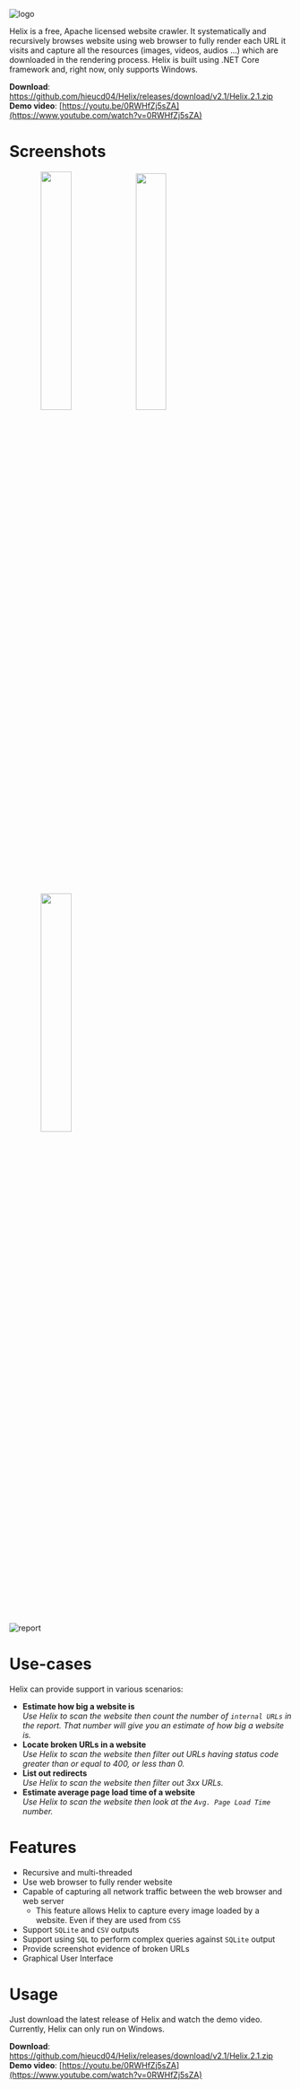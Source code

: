 ![logo](https://user-images.githubusercontent.com/26107905/71591947-df370080-2b60-11ea-8d62-d218aabd2331.png)

Helix is a free, Apache licensed website crawler. It systematically and recursively browses website using web browser to fully render each URL it visits and capture all the resources (images, videos, audios ...) which are downloaded in the rendering process. Helix is built using .NET Core framework and, right now, only supports Windows.

**Download**: https://github.com/hieucd04/Helix/releases/download/v2.1/Helix.2.1.zip  
**Demo video**: [https://youtu.be/0RWHfZj5sZA](https://www.youtube.com/watch?v=0RWHfZj5sZA)

# Screenshots

<span align="center">
  <img src="https://user-images.githubusercontent.com/26107905/71593434-97b37300-2b66-11ea-978d-285954e377f4.png" width="33%" />
  <img src="https://user-images.githubusercontent.com/26107905/71592949-adc03400-2b64-11ea-8d24-16ed16235245.png" width="32.9%" /> 
  <img src="https://user-images.githubusercontent.com/26107905/71592948-ad279d80-2b64-11ea-8d4f-2667d6d5a1e4.png" width="33%" />
</span>

![report](https://user-images.githubusercontent.com/26107905/71593486-e7923a00-2b66-11ea-94a1-3ee6b5e865f2.png)

# Use-cases

Helix can provide support in various scenarios:

 - **Estimate how big a website is**  
*Use Helix to scan the website then count the number of `internal URLs` in the report. That number will give you an estimate of how big a website is.*
 - **Locate broken URLs in a website**  
*Use Helix to scan the website then filter out URLs having status code greater than or equal to 400, or less than 0.*
 - **List out redirects**  
*Use Helix to scan the website then filter out 3xx URLs.*
 - **Estimate average page load time of a website**  
*Use Helix to scan the website then look at the `Avg. Page Load Time` number.*

# Features

 - Recursive and multi-threaded
 - Use web browser to fully render website
 - Capable of capturing all network traffic between the web browser and web server
	 - This feature allows Helix to capture every image loaded by a website. Even if they are used from `CSS`
 - Support `SQLite` and `CSV` outputs
 - Support using `SQL` to perform complex queries against `SQLite` output
 - Provide screenshot evidence of broken URLs
 - Graphical User Interface

# Usage

Just download the latest release of Helix and watch the demo video. Currently, Helix can only run on Windows.

**Download**: https://github.com/hieucd04/Helix/releases/download/v2.1/Helix.2.1.zip  
**Demo video**: [https://youtu.be/0RWHfZj5sZA](https://www.youtube.com/watch?v=0RWHfZj5sZA)
